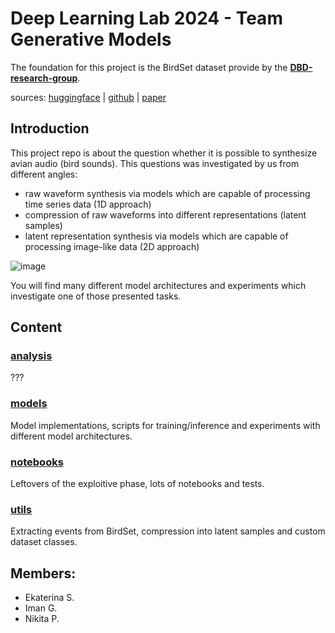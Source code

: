 # Deep Learning Lab 2024 - Team Generative Models 
The foundation for this project is the BirdSet dataset provide by the [**DBD-research-group**](github.com/DBD-research-group).

sources:
[huggingface](https://huggingface.co/datasets/DBD-research-group/BirdSet) | 
[github](https://github.com/DBD-research-group/BirdSet) | 
[paper](https://arxiv.org/abs/2403.10380)

## Introduction
This project repo is about the question whether it is possible to synthesize avian audio (bird sounds). This questions was investigated by us from different angles:
- raw waveform synthesis via models which are capable of processing time series data (1D approach)
- compression of raw waveforms into different representations (latent samples)
- latent representation synthesis via models which are capable of processing image-like data (2D approach)

![image](https://github.com/user-attachments/assets/6ce57ac7-b70f-4d1f-bb48-0ac2d5ad986f)


You will find many different model architectures and experiments which investigate one of those presented tasks.

## Content
### [analysis](analysis/readme)
???
### [models](models/README.md)
Model implementations, scripts for training/inference and experiments with different model architectures.
### [notebooks](notebooks/README.md)
Leftovers of the exploitive phase, lots of notebooks and tests.
### [utils](utils/README.md)
Extracting events from BirdSet, compression into latent samples and custom dataset classes.

## Members:
- Ekaterina S.
- Iman G.
- Nikita P.
